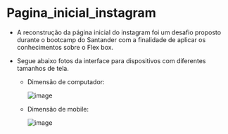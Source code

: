 # Pagina_inicial_instagram

- A reconstrução da página inicial do instagram foi um desafio proposto durante o bootcamp do Santander com a finalidade de aplicar os conhecimentos sobre o Flex box.

- Segue abaixo fotos da interface para dispositivos com diferentes tamanhos de tela.

  - Dimensão de computador: 
    
    ![image](https://user-images.githubusercontent.com/69178897/175840071-3fe6a128-0057-4840-bda7-1f806bc6030e.png)

  - Dimensão de mobile: 
  
    ![image](https://user-images.githubusercontent.com/69178897/175840138-84a1a382-214e-439d-b215-53ff6af7cf0d.png)
